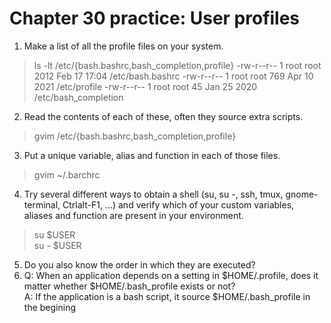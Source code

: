 # Chapter 30 practice: User profiles
   
1. Make a list of all the profile files on your system.

> ls -lt /etc/{bash.bashrc,bash_completion,profile}
>      -rw-r--r-- 1 root root 2012 Feb 17 17:04 /etc/bash.bashrc
>      -rw-r--r-- 1 root root  769 Apr 10  2021 /etc/profile
>      -rw-r--r-- 1 root root   45 Jan 25  2020 /etc/bash_completion

2. Read the contents of each of these, often they source extra scripts.

>  gvim /etc/{bash.bashrc,bash_completion,profile}

3. Put a unique variable, alias and function in each of those files.

>  gvim ~/.barchrc

4. Try several different ways to obtain a shell (su, su -, ssh, tmux, gnome-terminal, Ctrlalt-F1, ...) and verify which of your custom variables, aliases and function are present in
your environment.

> su   $USER  
> su - $USER

5. Do you also know the order in which they are executed?
6.    
    Q: When an application depends on a setting in $HOME/.profile, does it matter whether $HOME/.bash_profile exists or not?   
    A: If the application is a bash script, it source $HOME/.bash_profile in the begining


